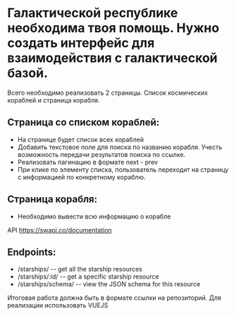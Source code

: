 # Галактической республике необходима твоя помощь. Нужно создать интерфейс для взаимодействия с галактической базой. 

Всего необходимо реализовать 2 страницы. Список космических кораблей и страница корабля.

## Страница со списком кораблей:

*	На странице будет список всех кораблей
*	Добавить текстовое поле для поиска по названию корабля. Учесть возможность передачи результатов поиска по ссылке.
*	Реализовать пагинацию в формате next - prev
*	При клике по элементу списка, пользователь переходит на страницу с информацией по конкретному кораблю.

## Страница корабля:

*	Необходимо вывести всю информацию о корабле


API https://swapi.co/documentation

## Endpoints:
*	/starships/ -- get all the starship resources
*	/starships/:id/ -- get a specific starship resource
*	/starships/schema/ -- view the JSON schema for this resource

Итоговая работа должна быть в формате ссылки на репозиторий.
Для реализации использовать VUEJS
